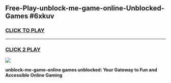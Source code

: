 
## Free-Play-unblock-me-game-online-Unblocked-Games #6xkuv
<h3>
<a href="https://news.freeplayer.one?title=unblock-me-game-online&ref=8M">CLICK TO PLAY</a></h3>
<hr>

<h3>
<a href="https://news.freeplayer.one?title=unblock-me-game-online&ref=8M">CLICK 2 PLAY</a>
  
</h3>

<a href="https://news.freeplayer.one?title=unblock-me-game-online&ref=8M"><img src="https://clearcache.store/games.png"></a>


**unblock-me-game-online games unblocked: Your Gateway to Fun and Accessible Online Gaming**
